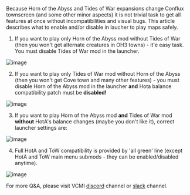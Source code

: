 Because Horn of the Abyss and Tides of War expansions change Conflux townscreen (and some other minor aspects) it is not trivial task to get all features at once without incompatibilities and visual bugs. This article describes what to enable and/or disable in laucher to play maps safely.

1. If you want to play only Horn of the Abyss mod without Tides of War (then you won't get alternate creatures in OH3 towns) - it'e easy task. You must disable Tides of War mod in the launcher.

![image](https://github.com/vcmi/vcmi/assets/29593042/1e4d9c1a-9588-42da-aeea-913db3d46b4b)

2. If you want to play only Tides of War mod without Horn of the Abyss (then you won't get Cove town and many other features) - you must disable Horn of the Abyss mod in the launcher **and** Hota balance compatibility patch must be **disabled!**

![image](https://github.com/vcmi/vcmi/assets/29593042/0ecb04ea-2f7f-4c25-a4c5-269af098ee49)

3. If you want to play Horn of the Abyss mod **and** Tides of War mod **without** HotA's balance changes (maybe you don't like it), correct launcher settings are:

![image](https://github.com/vcmi/vcmi/assets/29593042/01da1b8a-6547-4843-99b5-576017ea45f0)

4. Full HotA and ToW compatibility is provided by 'all green' line (except HotA and ToW main menu submods - they can be enabled/disabled anytime).

![image](https://github.com/vcmi/vcmi/assets/29593042/cec57cc9-5926-4c48-97f9-0ab17058dafd)

For more Q&A, please visit VCMI [discord](https://discord.com/invite/chBT42V) channel or [slack](https://slack.vcmi.eu/) channel.

